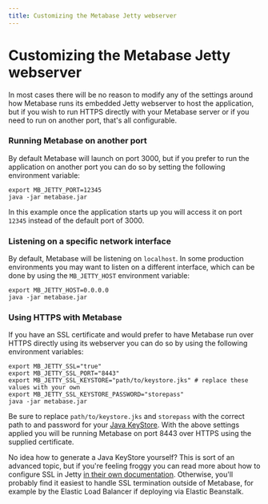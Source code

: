 ```yaml
---
title: Customizing the Metabase Jetty webserver
---
```


# Customizing the Metabase Jetty webserver

In most cases there will be no reason to modify any of the settings around how Metabase runs its embedded Jetty webserver to host the application, but if you wish to run HTTPS directly with your Metabase server or if you need to run on another port, that's all configurable.

### Running Metabase on another port

By default Metabase will launch on port 3000, but if you prefer to run the application on another port you can do so by setting the following environment variable:

    export MB_JETTY_PORT=12345
    java -jar metabase.jar

In this example once the application starts up you will access it on port `12345` instead of the default port of 3000.


### Listening on a specific network interface

By default, Metabase will be listening on `localhost`.  In some production environments you may want to listen on a different interface, which can be done by using the `MB_JETTY_HOST` environment variable:

    export MB_JETTY_HOST=0.0.0.0
    java -jar metabase.jar


### Using HTTPS with Metabase

If you have an SSL certificate and would prefer to have Metabase run over HTTPS directly using its webserver you can do so by using the following environment variables:

    export MB_JETTY_SSL="true"
    export MB_JETTY_SSL_PORT="8443"
    export MB_JETTY_SSL_KEYSTORE="path/to/keystore.jks" # replace these values with your own
    export MB_JETTY_SSL_KEYSTORE_PASSWORD="storepass"
    java -jar metabase.jar
    
Be sure to replace `path/to/keystore.jks` and `storepass` with the correct path to and password for your [Java KeyStore](https://www.digitalocean.com/community/tutorials/java-keytool-essentials-working-with-java-keystores). With the above settings applied you will be running Metabase on port 8443 over HTTPS using the supplied certificate.

No idea how to generate a Java KeyStore yourself? This is sort of an advanced topic, but if you're feeling froggy you can read more about how to configure SSL in Jetty [in their own documentation](https://www.eclipse.org/jetty/documentation/jetty-9/index.html#configuring-ssl). Otherwise, you'll probably find it easiest to handle SSL termination outside of Metabase, for example by the Elastic Load Balancer if deploying via Elastic Beanstalk.